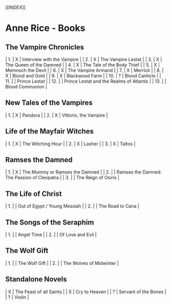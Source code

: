 [[INDEX]]

# Anne Rice   -   Books  
## The Vampire Chronicles  
| 1.  | X  | Interview with the Vampire               |
| 2.  | X  | The Vampire Lestat                       |
| 3.  | X  | The Queen of the Damned                  |
| 4.  | X  | The Tale of the Body Thief               |
| 5.  | X  | Memnoch the Devil                        |
| 6.  | X  | The Vampire Armand                       |
| 7.  | X  | Merrick                                  |
| 8.  | X  | Blood and Gold                           |
| 9.  | X  | Blackwood Farm                           |
| 10. | ?  | Blood Canticle                           |
| 11. |    | Prince Lestat                            |
| 12. |    | Prince Lestat and the Realms of Atlantis |
| 13. |    | Blood Communion                          |

## New Tales of the Vampires  
| 1. | X  | Pandora               |
| 2. | X  | Vittorio, the Vampire |

## Life of the Mayfair Witches  
| 1. | X  | The Witching Hour |
| 2. | X  | Lasher            |
| 3. | X  | Taltos            |

## Ramses the Damned  
| 1. | X | The Mummy or Ramses the Damned              |
| 2. |   | Ramses the Damned: The Passion of Cleopatra |
| 3. |   | The Reign of Osiris                         |

## The Life of Christ  
| 1. |   | Out of Egypt / Young Messiah |
| 2. |   | The Road to Cana             |

## The Songs of the Seraphim  
| 1. |   | Angel Time       |
| 2. |   | Of Love and Evil |

## The Wolf Gift  
| 1. |   | The Wolf Gift           |
| 2. |   | The Wolves of Midwinter |

## Standalone Novels  
| X  | The Feast of all Saints |
| X  | Cry to Heaven           |
| ?  | Servant of the Bones    |
| ?  | Violin                  |
